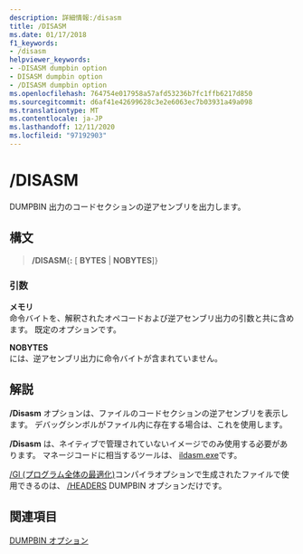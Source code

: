 ```yaml
---
description: 詳細情報:/disasm
title: /DISASM
ms.date: 01/17/2018
f1_keywords:
- /disasm
helpviewer_keywords:
- -DISASM dumpbin option
- DISASM dumpbin option
- /DISASM dumpbin option
ms.openlocfilehash: 764754e017958a57afd53236b7fc1ffb6217d850
ms.sourcegitcommit: d6af41e42699628c3e2e6063ec7b03931a49a098
ms.translationtype: MT
ms.contentlocale: ja-JP
ms.lasthandoff: 12/11/2020
ms.locfileid: "97192903"
---
```

# <a name="disasm"></a>/DISASM

DUMPBIN 出力のコードセクションの逆アセンブリを出力します。

## <a name="syntax"></a>構文

> **/DISASM**{**:** \[ **BYTES** | **NOBYTES**]}

### <a name="arguments"></a>引数

**メモリ**<br/>
命令バイトを、解釈されたオペコードおよび逆アセンブリ出力の引数と共に含めます。 既定のオプションです。

**NOBYTES**<br/>
には、逆アセンブリ出力に命令バイトが含まれていません。

## <a name="remarks"></a>解説

**/Disasm** オプションは、ファイルのコードセクションの逆アセンブリを表示します。 デバッグシンボルがファイル内に存在する場合は、これを使用します。

**/Disasm** は、ネイティブで管理されていないイメージでのみ使用する必要があります。 マネージコードに相当するツールは、 [ildasm.exe](/dotnet/framework/tools/ildasm-exe-il-disassembler)です。

[/Gl (プログラム全体の最適化)](gl-whole-program-optimization.md)コンパイラオプションで生成されたファイルで使用できるのは、 [/HEADERS](headers.md) DUMPBIN オプションだけです。

## <a name="see-also"></a>関連項目

[DUMPBIN オプション](dumpbin-options.md)
